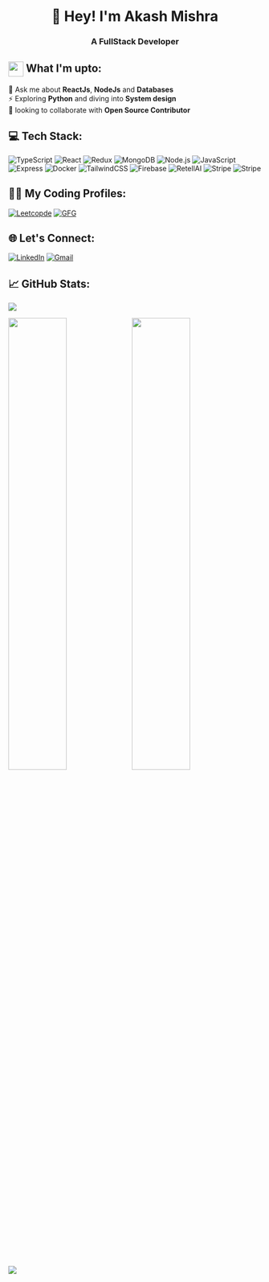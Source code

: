 <h1 align="center">👋 Hey! I'm Akash Mishra</h1>
<h3 align="center">A FullStack Developer</h3>

## <img src="https://em-content.zobj.net/source/skype/289/man-technologist_1f468-200d-1f4bb.png" height="30px" width="30px" align="center"/> What I'm upto:

🌱 Ask me about **ReactJs**, **NodeJs** and **Databases**  
⚡ Exploring **Python** and diving into **System design**  
👯 looking to collaborate with **Open Source Contributor**  

## 💻 Tech Stack:

<p> 
    <img alt="TypeScript" src="https://img.shields.io/badge/typescript-%23007ACC.svg?&style=for-the-badge&logo=typescript&logoColor=white" />
<!--     <img alt="GO" src="https://img.shields.io/badge/GoLang-00ADD8?style=for-the-badge&logo=go&logoColor=white" /> -->
<!--     <img alt="Next.js" src="https://img.shields.io/badge/next.js-%23000000.svg?&style=for-the-badge&logo=next.js&logoColor=white" /> -->
    <img alt="React" src="https://img.shields.io/badge/react-%2361DAFB.svg?&style=for-the-badge&logo=react&logoColor=white" />
    <img alt="Redux" src="https://img.shields.io/badge/redux-%23764ABC.svg?&style=for-the-badge&logo=redux&logoColor=white" />
    <img alt="MongoDB" src="https://img.shields.io/badge/MongoDB-white?style=for-the-badge&logo=mongodb&logoColor=4EA94B" />
    <img alt="Node.js" src="https://img.shields.io/badge/Node.js-339933?style=for-the-badge&logo=nodedotjs&logoColor=white" />
    <img alt="JavaScript" src="https://img.shields.io/badge/javascript-%23323330.svg?&style=for-the-badge&logo=javascript&logoColor=%23F7DF1E" />
    <img alt="Express" src="https://img.shields.io/badge/Express.js-%23404D59.svg?&style=for-the-badge&logo=express&logoColor=white" />
<!--     <img alt="PostgreSQL" src="https://img.shields.io/badge/PostgreSQL-316192?style=for-the-badge&logo=postgresql&logoColor=white" /> -->
    <img alt="Docker" src="https://img.shields.io/badge/Docker-2496ED?style=for-the-badge&logo=docker&logoColor=white" />
<!--     <img alt="React Native" src="https://img.shields.io/badge/react_native-%2320232a.svg?style=for-the-badge&logo=react&logoColor=%2361DAFB"/> -->
    <img alt="TailwindCSS" src="https://img.shields.io/badge/tailwindcss-%2338B2AC.svg?style=for-the-badge&logo=tailwind-css&logoColor=white"/>
  <img alt="Firebase" src="https://img.shields.io/badge/firebase-%23039BE5.svg?&style=for-the-badge&logo=firebase&logoColor=white" />
  <img alt="RetellAI" src="https://img.shields.io/badge/retellAI-%23000000.svg?&style=for-the-badge&logo=retellAI&logoColor=white" />
<img alt="Stripe" src="https://img.shields.io/badge/stripe-%230A74DA.svg?&style=for-the-badge&logo=stripe&logoColor=white" />
<img alt="Stripe" src="https://img.shields.io/badge/Zustang-%23CA74CA.svg?&style=for-the-badge&logo=Zustang&logoColor=white" />


</p>
<!-- <p>
<img alt="React" src="https://img.shields.io/badge/react-%2320232a.svg?style=for-the-badge&logo=react&logoColor=%2361DAFB"/>
<img alt="Vue.js" src="https://img.shields.io/badge/vuejs-%2335495e.svg?style=for-the-badge&logo=vue-dot-js&logoColor=%234FC08D"/>
<img alt="Angular" src="https://img.shields.io/badge/angular-%23DD0031.svg?style=for-the-badge&logo=angular&logoColor=white"/>
<img alt="Svelte" src="https://img.shields.io/badge/svelte-%23f1413d.svg?style=for-the-badge&logo=svelte&logoColor=white"/>
<img alt="Redux" src="https://img.shields.io/badge/redux-%23593d88.svg?style=for-the-badge&logo=redux&logoColor=white"/>
<img alt="Next JS" src="https://img.shields.io/badge/nextjs-%23000000.svg?style=for-the-badge&logo=next.js&logoColor=white"/>
<img alt="RxJS" src="https://img.shields.io/badge/rxjs-%23B7178C.svg?style=for-the-badge&logo=reactivex&logoColor=white" />
<img alt="Vue.js" src="https://img.shields.io/badge/vuex-%2335495e.svg?style=for-the-badge&logo=vuex&logoColor=%234FC08D"/>
<img alt="Pwa" src="https://img.shields.io/badge/pwa-%23593d88.svg?style=for-the-badge&logo=pwa&logoColor=white"/>
<img alt="React Native" src="https://img.shields.io/badge/react_native-%2320232a.svg?style=for-the-badge&logo=react&logoColor=%2361DAFB"/>
<img alt="GraphQL Client" src="https://img.shields.io/badge/graphql%20Client-%23563D7C.svg?style=for-the-badge&logo=graphql&logoColor=white"/>
<img alt="NuxtJS" src="https://img.shields.io/badge/NuxtJS-black.svg?style=for-the-badge&logo=Nuxt.JS&logoColor=white"/>
<img alt="HTML5" src="https://img.shields.io/badge/html5-%23E34F26.svg?style=for-the-badge&logo=html5&logoColor=white"/>
<img alt="CSS3" src="https://img.shields.io/badge/css3-%231572B6.svg?style=for-the-badge&logo=css3&logoColor=white"/>
<img alt="SASS" src="https://img.shields.io/badge/SASS-hotpink.svg?style=for-the-badge&logo=SASS&logoColor=white"/>
<img alt="Bootstrap" src="https://img.shields.io/badge/bootstrap-%23563D7C.svg?style=for-the-badge&logo=bootstrap&logoColor=white"/>
<img alt="TailwindCSS" src="https://img.shields.io/badge/tailwindcss-%2338B2AC.svg?style=for-the-badge&logo=tailwind-css&logoColor=white"/>
<img alt="Material UI" src="https://img.shields.io/badge/materialui-%230081CB.svg?style=for-the-badge&logo=material-ui&logoColor=white"/>
<img alt="jQuery" src="https://img.shields.io/badge/jquery-%230769AD.svg?style=for-the-badge&logo=jquery&logoColor=white"/>
<img alt="Webpack" src="https://img.shields.io/badge/webpack-%238DD6F9.svg?style=for-the-badge&logo=webpack&logoColor=black" />
</p> -->

 ## 👨‍💻 My Coding Profiles:
[![Leetcopde](https://img.shields.io/badge/Leetcode-%23FFA116.svg?logo=Leetcode&logoColor=white)](https://leetcode.com/u/RyoZephyr/) 
[![GFG](https://img.shields.io/badge/GeeksforGeeks-%2300C853.svg?logo=GeeksforGeeks&logoColor=white)](https://www.geeksforgeeks.org/user/darkhold/)

## 🌐 Let's Connect:

[![LinkedIn](https://img.shields.io/badge/LinkedIn-%230077B5.svg?logo=linkedin&logoColor=white)](https://www.linkedin.com/in/akash-mishra-2b2348224) 
[![Gmail](https://img.shields.io/badge/Gmail-%23D14836.svg?logo=Gmail&logoColor=white)](mailto:aakashvatsh007@gmail.com)

## 📈 GitHub Stats:

![](https://github-readme-stats.vercel.app/api/top-langs/?username=RyomenDev&theme=blueberry&hide_border=true&bg_color=0D1117&include_all_commits=true&count_private=true&layout=compact)
<p align="left">
  <img width="48%" src="https://github-readme-stats.vercel.app/api?username=RyomenDev&show_icons=true&theme=react&hide_border=true&bg_color=0D1117&include_all_commits=true" /> 
  <img width="48%" src="https://github-readme-streak-stats.herokuapp.com/?user=RyomenDev&show_icons=true&theme=react&hide_border=true&bg_color=0D1117&include_all_commits=true"" />
</p>  

![](https://komarev.com/ghpvc/?username=RyomenDev)
